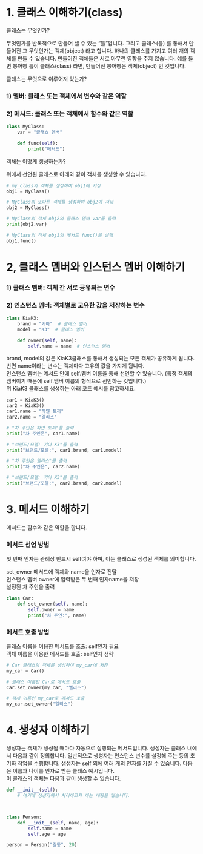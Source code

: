 # 1. 클래스 이해하기(class)

클래스는 무엇인가?

무엇인가를 반복적으로 만들어 낼 수 있는 “틀”입니다. 그리고 클래스(틀) 를 통해서 만들어진 그 무엇인가는 객체(object) 라고 합니다.
하나의 클래스를 가지고 여러 개의 객체를 만들 수 있습니다. 만들어진 객체들은 서로 아무런 영향을 주지 않습니다. 예를 들면 붕어빵 틀이 클래스(class) 라면, 만들어진 붕어빵은 객체(object) 인 것입니다.

클래스는 무엇으로 이루어져 있는가?

### 1) 멤버: 클래스 또는 객체에서 변수와 같은 역할
### 2) 메서드: 클래스 또는 객체에서 함수와 같은 역할
```python
class MyClass:
    var = "클래스 멤버"

    def func(self):
        print("메서드")
```
객체는 어떻게 생성하는가?

위에서 선언된 클래스로 아래와 같이 객체를 생성할 수 있습니다.  
```python
# my_class의 객체를 생성하여 obj1에 저장
obj1 = MyClass()

# MyClass의 또다른 객체를 생성하여 obj2에 저장
obj2 = MyClass()

# MyClass의 객체 obj2의 클래스 멤버 var를 출력
print(obj2.var)

# MyClass의 객체 obj1의 메서드 func()을 실행
obj1.func()
```

# 2, 클래스 멤버와 인스턴스 멤버 이해하기
### 1) 클래스 멤버: 객체 간 서로 공유되는 변수  
### 2) 인스턴스 멤버: 객체별로 고유한 값을 저장하는 변수
```python
class KiaK3:
    brand = "기아"  # 클래스 멤버
    model = "K3"  # 클래스 멤버

    def owner(self, name):
        self.name = name  # 인스턴스 멤버
```
brand, model의 값은 KiaK3클래스를 통해서 생성되는 모든 객체가 공유하게 됩니다.  
반면 name이라는 변수는 객체마다 고유의 값을 가지게 됩니다.  
인스턴스 멤버는 메서드 안에 self.멤버 이름을 통해 선언할 수 있습니다. (특정 객체의 멤버이기 때문에 self.멤버 이름의 형식으로 선언하는 것입니다.)  
위 KiaK3 클래스를 생성하는 아래 코드 예시를 참고하세요.  
```python
car1 = KiaK3()
car2 = KiaK3()
car1.name = "하얀 토끼"
car2.name = "엘리스"

# "차 주인은 하얀 토끼"를 출력
print("차 주인은", car1.name)

# "브랜드/모델: 기아 K3"를 출력
print("브랜드/모델:", car1.brand, car1.model)

# "차 주인은 엘리스"를 출력
print("차 주인은", car2.name)

# "브랜드/모델: 기아 K3"를 출력
print("브랜드/모델:", car2.brand, car2.model)
```

# 3. 메서드 이해하기
메서드는 함수와 같은 역할을 합니다.  

### 메서드 선언 방법  
첫 번째 인자는 관례상 반드시 self여야 하며, 이는 클래스로 생성된 객체를 의미합니다.  

set_owner 메서드에 객체와 name을 인자로 전달  
인스턴스 멤버 owner에 입력받은 두 번째 인자name을 저장  
설정된 차 주인을 출력  

```python
class Car:
    def set_owner(self, name):
        self.owner = name
        print("차 주인:", name)
```
### 메서드 호출 방법
클래스 이름을 이용한 메서드를 호출: self인자 필요  
객체 이름을 이용한 메서드를 호출: self인자 생략  
```python
# Car 클래스의 객체를 생성하여 my_car에 저장
my_car = Car()

# 클래스 이름인 Car로 메서드 호출
Car.set_owner(my_car, "엘리스")

# 객체 이름인 my_car로 메서드 호출
my_car.set_owner("엘리스")
```
# 4. 생성자 이해하기
생성자는 객체가 생성될 때마다 자동으로 실행되는 메서드입니다. 생성자는 클래스 내에서 다음과 같이 정의합니다. 
일반적으로 생성자는 인스턴스 변수를 설정해 주는 등의 초기화 작업을 수행합니다. 
생성자는 self 외에 여러 개의 인자를 가질 수 있습니다. 다음은 이름과 나이를 인자로 받는 클래스 예시입니다.  
이 클래스의 객체는 다음과 같이 생성할 수 있습니다.
```python
def __init__(self):
    # 여기에 생성자에서 처리하고자 하는 내용을 넣습니다.



class Person:
    def __init__(self, name, age):
        self.name = name
        self.age = age

person = Person("길동", 20)
```
